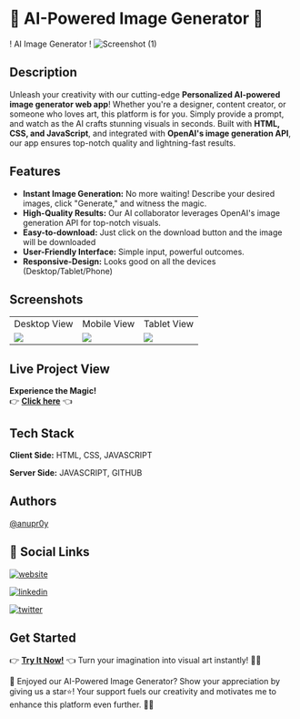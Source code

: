 # 🌟 AI-Powered Image Generator 🎨

! AI Image Generator !
![Screenshot (1)](https://github.com/anupr0y/AI-Image-Generator-/assets/114636305/5619514b-b0ca-435b-af32-37d7bdb38d2e)

## Description
Unleash your creativity with our cutting-edge **Personalized AI-powered image generator web app**! Whether you're a designer, content creator, or someone who loves art, this platform is for you. Simply provide a prompt, and watch as the AI crafts stunning visuals in seconds. Built with **HTML, CSS, and JavaScript**, and integrated with **OpenAI's image generation API**, our app ensures top-notch quality and lightning-fast results.

## Features
- **Instant Image Generation:** No more waiting! Describe your desired images, click "Generate," and witness the magic.
- **High-Quality Results:** Our AI collaborator leverages OpenAI's image generation API for top-notch visuals.
- **Easy-to-download:** Just click on the download button and the image will be downloaded 
- **User-Friendly Interface:** Simple input, powerful outcomes.
- **Responsive-Design:** Looks good on all the devices (Desktop/Tablet/Phone)


## Screenshots
<table>
  <tr>
    <td>Desktop View</td>
     <td>Mobile View</td>
     <td>Tablet View</td>
  </tr>
  <tr>
    <td><img src="https://github.com/anupr0y/AI-Image-Generator-/assets/114636305/a30ac51e-deb1-4a19-834c-77f08527aeb5"></td>
    <td><img src="https://github.com/anupr0y/AI-Image-Generator-/assets/114636305/5c4df6f6-afa9-4d8e-8a6e-72e6f13e3b51"> </td>
    <td><img src="https://github.com/anupr0y/AI-Image-Generator-/assets/114636305/5d2be860-e881-4398-9e33-26338113877a"></td>
  </tr>
 </table>


## Live Project View
 **Experience the Magic!** 
<br>
👉 **[Click here](https://anupr0y.github.io/AI-Image-Generator/)** 👈 


## Tech Stack

**Client Side:** HTML, CSS, JAVASCRIPT

**Server Side:** JAVASCRIPT, GITHUB 


## Authors

 [@anupr0y](https://www.github.com/anupr0y)

 
## 🔗 Social Links
[![website](https://img.shields.io/badge/website-000?style=for-the-badge&logo=ko-fi&logoColor=white)](https://royaltechacademy.com)

[![linkedin](https://img.shields.io/badge/linkedin-0A66C2?style=for-the-badge&logo=linkedin&logoColor=white)](https://www.linkedin.com/in/anupr0y/)

[![twitter](https://img.shields.io/badge/twitter-1DA1F2?style=for-the-badge&logo=twitter&logoColor=white)](https://twitter.com/@anupr0y)


## Get Started
👉 **[Try It Now!](https://anupr0y.github.io/AI-Image-Generator/)** 👈 Turn your imagination into visual art instantly! 🌟🎨

🌟 Enjoyed our AI-Powered Image Generator? Show your appreciation by giving us a star⭐! Your support fuels our creativity and motivates me to enhance this platform even further. 🙌🎨


